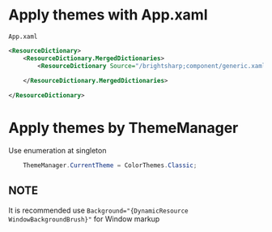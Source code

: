 # Apply themes with App.xaml 

`App.xaml`
```xml
<ResourceDictionary>
    <ResourceDictionary.MergedDictionaries>
        <ResourceDictionary Source="/brightsharp;component/generic.xaml" />
        
    </ResourceDictionary.MergedDictionaries>

</ResourceDictionary>
```

# Apply themes by ThemeManager

Use enumeration at singleton
```c#
    ThemeManager.CurrentTheme = ColorThemes.Classic;
```

## NOTE
It is recommended use `Background="{DynamicResource WindowBackgroundBrush}"` for Window markup
